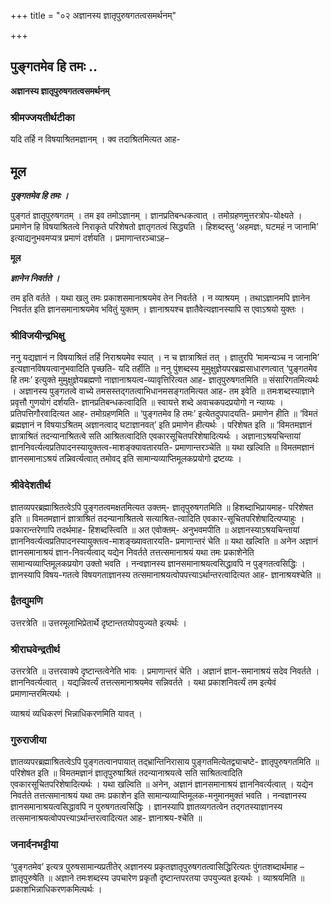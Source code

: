 +++
title = "०२ अज्ञानस्य ज्ञातृपुरुषगतत्वसमर्थनम्"

+++


## पुङ्गतमेव हि तमः ..

**अज्ञानस्य ज्ञातृपुरुषगतत्वसमर्थनम्**

### **श्रीमज्जयतीर्थटीका**

यदि तर्हि न विषयाश्रितमज्ञानम् । क्व तदाश्रितमित्यत आह-

## **मूल**

***पुङ्गतमेव हि तमः ।***

पुङ्गतं ज्ञातृपुरुषगतम् । तम इव तमोऽज्ञानम् । ज्ञानप्रतिबन्धकत्वात् । तमोग्रहणमुत्तरत्रोप-योक्ष्यते । प्रमाणेन हि विषयाश्रितत्वे निराकृते परिशेषतो ज्ञातृगतत्वं सिद्ध्यति । हिशब्दस्तु ‘अहमज्ञः, घटमहं न जानामि’ इत्याद्यनुभवमप्यत्र प्रमाणं दर्शयति । प्रमाणान्तरञ्चाऽह–

**मूल**

***ज्ञानेन निवर्तते ।***

तम इति वर्तते । यथा खलु तमः प्रकाशसमानाश्रयमेव तेन निवर्तते । न व्याश्रयम् । तथाऽज्ञानमपि ज्ञानेन निवर्तत इति ज्ञानसमानाश्रयमेव भवितुं युक्तम् । ज्ञानाश्रयश्च ज्ञातैवेत्यज्ञानस्यापि स एवाऽश्रयो युक्तः ।

### **श्रीविजयीन्द्रभिक्षु**

ननु यद्यज्ञानं न विषयाश्रितं तर्हि निराश्रयमेव स्यात् । न च ज्ञात्राश्रितं तत् । ज्ञातुरपि ‘मामन्यञ्च न जानामि’ इत्यज्ञानविषयत्वानुभवादिति पृच्छति- यदि तर्हीति ॥ ननु पुंशब्दस्य मुमुक्षुज्ञेयपरब्रह्मसाधारणत्वात् ‘पुङ्गतमेव हि तमः’ इत्युक्ते मुमुक्षुज्ञेयब्रह्मणो नाज्ञानाश्रयत्व-व्यावृत्तिरित्यत आह- ज्ञातृपुरुषगतमिति ॥ संसारिगतमित्यर्थः । अज्ञानस्य पुङ्गतत्वे वाच्ये तमसस्तद्गतत्वाभिधानमसङ्गतमित्यत आह- तम इवेति ॥ तमःशब्दस्याज्ञाने प्रवृत्तौ गुणयोगं दर्शयति- ज्ञानप्रतिबन्धकत्वादिति ॥ स्वायत्ते शब्दे अवाचकपदप्रयोगो न न्याय्यः । प्रतिपत्तिगौरवादित्यत आह- तमोग्रहणमिति ॥ ‘पुङ्गतमेव हि तमः’ इत्येतदुपपादयति- प्रमाणेन हीति ॥ ‘विमतं ब्रह्मज्ञानं न विषयाऽश्रितम् अज्ञानत्वाद् घटाज्ञानवत्’ इति प्रमाणेन हीत्यर्थः । परिशेषत इति ॥ ‘विमतमज्ञानं ज्ञात्राश्रितं तदन्यानाश्रितत्वे सति आश्रितत्वादिति एवकारसूचितपरिशेषादित्यर्थः । अज्ञानाऽश्रयचिन्तायां ज्ञाननिवर्त्यत्वप्रतिपादनस्यायुक्तत्व-माशङ्क्यावतारयति- प्रमाणान्तरञ्चेति ॥ यथा खल्विति ॥ विमतमज्ञानं ज्ञानसमानाऽश्रयं तन्निवर्त्यत्वात् तमोवद् इति सामान्यव्याप्तिमूलकप्रयोगो द्रष्टव्यः ।

### **श्रीवेदेशतीर्थ**

ज्ञातव्यपरब्रह्माश्रितत्वेऽपि पुङ्गतत्वमक्षतमित्यत उक्तम्- ज्ञातृपुरुषगतमिति ॥ हिशब्दाभिप्रायमाह- परिशेषत इति ॥ विमतमज्ञानं ज्ञात्राश्रितं तदन्यानाश्रितत्वे सत्याश्रित-त्वादिति एवकार-सूचितपरिशेषादित्यप्याहुः । प्रकारान्तरेणापि तदर्थमाह- हिशब्दस्त्विति ॥ अत एवोक्तम्- अनुभवमपीति ॥ अज्ञानस्याऽश्रयचिन्तायां ज्ञाननिवर्त्यत्वप्रतिपादनस्यायुक्तत्व-माशङ्ख्यावतारयति- प्रमाणान्तरं चेति ॥ यथा खल्विति ॥ अनेन अज्ञानं ज्ञानसमानाश्रयं ज्ञान-निवर्त्यत्वाद् यद्येन निवर्तते तत्तत्समानाश्रयं यथा तमः प्रकाशेनेति सामान्यव्याप्तिमूलकप्रयोग उक्तो भवति । नन्वज्ञानस्य ज्ञानसमानाश्रयत्वसिद्धावपि न पुङ्गतत्वसिद्धिः । ज्ञानस्यापि विषय-गतत्वे विषयगताज्ञानस्य तत्समानाश्रयत्वोपपत्त्याऽर्थान्तरत्वादित्यत आह- ज्ञानाश्रयश्चेति ॥

### **द्वैतद्युमणि**

उत्तरत्रेति ॥ उत्तरमूलाभिप्रेतार्थे दृष्टान्ततयोपयुज्यते इत्यर्थः ।

### **श्रीराघवेन्द्रतीर्थ**

उत्तरत्रेति ॥ उत्तरवाक्ये दृष्टान्तत्वेनेति भावः । प्रमाणान्तरं चेति । अज्ञानं ज्ञान-समानाश्रयं सदेव निवर्तते । ज्ञाननिवर्त्यत्वात् । यद्यन्निवर्त्यं तत्तत्समानाश्रयमेव सन्निवर्तते । यथा प्रकाशनिवर्त्यं तम इत्येवं प्रमाणान्तरमित्यर्थः ।

व्याश्रयं व्यधिकरणं भिन्नाधिकरणमिति यावत् ।

### **गुरुराजीया**

ज्ञातव्यपरब्रह्माश्रितत्वेऽपि पुङ्गतत्वानपायात् तद्भ्रान्तिनिरासाय पुङ्गतमित्येतद्व्याचष्टे- ज्ञातृपुरुषगतमिति ॥ परिशेषत इति ॥ विमतमज्ञानं ज्ञातृपुरुषाश्रितं तदन्यानाश्रयत्वे सति साश्रितत्वादिति एवकारसूचितपरिशेषादित्यर्थः । यथा खल्विति ॥ अनेन, अज्ञानं ज्ञानसमानाश्रयं ज्ञाननिवर्त्यत्वात् । यद्येन निवर्तते तत्तत्समानाश्रयं यथा तमः प्रकाशेन इति सामान्यव्याप्तिमूलक-मनुमानमुक्तं भवति । नन्वज्ञानस्य ज्ञानसमानाश्रयत्वसिद्धावपि न पुरुषगतत्वसिद्धिः । ज्ञानस्यापि ज्ञातव्यगतत्वेन तद्गतस्याज्ञानस्य तत्समानाश्रयत्वोपपत्त्याऽर्थान्तरत्वादित्यत आह- ज्ञानाश्रय-श्चेति ॥

### **जनार्दनभट्टीया**

‘पुङ्गतमेव’ इत्यत्र पुरुषसामान्यप्रतीतेर् अज्ञानस्य प्रकृतज्ञातृपुरुषगतत्वासिद्धिरित्यतः पुंगतशब्दार्थमाह – ज्ञातृपुरुषेति ॥ अज्ञाने तमःशब्दस्य उपचारेण प्रकृतौ दृष्टान्तपरतया उपयुज्यत इत्यर्थः । व्याश्रयमिति ॥ प्रकाशभिन्नाधिकरणकमित्यर्थः ।

